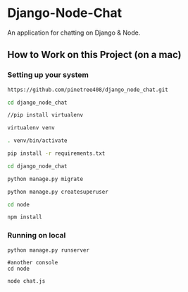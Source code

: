 Django-Node-Chat
==================
An application for chatting on Django & Node.

## How to Work on this Project (on a mac)

### Setting up your system
```sh
https://github.com/pinetree408/django_node_chat.git

cd django_node_chat

//pip install virtualenv

virtualenv venv

. venv/bin/activate 

pip install -r requirements.txt

cd django_node_chat

python manage.py migrate

python manage.py createsuperuser

cd node

npm install
```

### Running on local
```
python manage.py runserver

#another console
cd node

node chat.js

```
